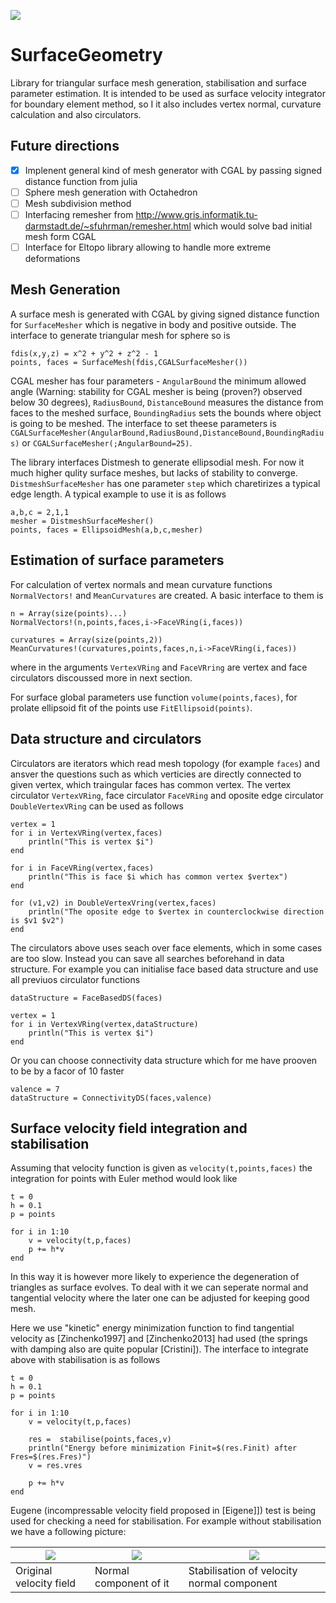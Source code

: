 ![](https://travis-ci.org/akels/SurfaceGeometry.jl.svg?branch=master)

# SurfaceGeometry

Library for triangular surface mesh generation, stabilisation and surface parameter estimation. It is intended to be used as surface velocity integrator for boundary element method, so I it also includes vertex normal, curvature calculation and also circulators. 

## Future directions

- [x] Implenent general kind of mesh generator with CGAL by passing signed distance function from julia 
- [ ] Sphere mesh generation with Octahedron
- [ ] Mesh subdivision method
- [ ] Interfacing remesher from http://www.gris.informatik.tu-darmstadt.de/~sfuhrman/remesher.html which would solve bad initial mesh form CGAL
- [ ] Interface for Eltopo library allowing to handle more extreme deformations

## Mesh Generation

A surface mesh is generated with CGAL by giving signed distance function for `SurfaceMesher` which is negative in body and positive outside. The interface to generate triangular mesh for sphere so is
```
fdis(x,y,z) = x^2 + y^2 + z^2 - 1
points, faces = SurfaceMesh(fdis,CGALSurfaceMesher())
```
CGAL mesher has four parameters - `AngularBound` the minimum allowed angle (Warning: stability for CGAL mesher is being (proven?) observed below 30 degrees), `RadiusBound`, `DistanceBound` measures the distance from faces to the meshed surface, `BoundingRadius` sets the bounds where object is going to be meshed. The interface to set theese parameters is `CGALSurfaceMesher(AngularBound,RadiusBound,DistanceBound,BoundingRadius)` or `CGALSurfaceMesher(;AngularBound=25)`. 

The library interfaces Distmesh to generate ellipsodial mesh. For now it much higher qulity surface meshes, but lacks of stability to converge. `DistmeshSurfaceMesher` has one parameter `step` which charetirizes a typical edge length. A typical example to use it is as follows
```
a,b,c = 2,1,1
mesher = DistmeshSurfaceMesher()
points, faces = EllipsoidMesh(a,b,c,mesher)
```

## Estimation of surface parameters

For calculation of vertex normals and mean curvature functions `NormalVectors!` and `MeanCurvatures` are created. A basic interface to them is
```
n = Array(size(points)...)
NormalVectors!(n,points,faces,i->FaceVRing(i,faces))

curvatures = Array(size(points,2))
MeanCurvatures!(curvatures,points,faces,n,i->FaceVRing(i,faces))
```
where in the arguments `VertexVRing` and `FaceVRring` are vertex and face circulators discoussed more in next section. 

For surface global parameters use function `volume(points,faces)`, for prolate ellipsoid fit of the points use `FitEllipsoid(points)`.

## Data structure and circulators

Circulators are iterators which read mesh topology (for example `faces`) and ansver the questions such as which verticies are directly connected to given vertex, which traingular faces has common vertex. The vertex circulator `VertexVRing`, face circulator `FaceVRing` and oposite edge circulator `DoubleVertexVRing` can be used as follows
```
vertex = 1
for i in VertexVRing(vertex,faces)
    println("This is vertex $i")
end

for i in FaceVRing(vertex,faces)
    println("This is face $i which has common vertex $vertex")
end

for (v1,v2) in DoubleVertexVring(vertex,faces)
    println("The oposite edge to $vertex in counterclockwise direction is $v1 $v2")
end 
```

The circulators above uses seach over face elements, which in some cases are too slow. Instead you can save all searches beforehand in data structure. For example you can initialise face based data structure and use all previuos circulator functions
```
dataStructure = FaceBasedDS(faces)

vertex = 1
for i in VertexVRing(vertex,dataStructure)
    println("This is vertex $i")
end
```
Or you can choose connectivity data structure which for me have prooven to be by a facor of 10 faster
```
valence = 7
dataStructure = ConnectivityDS(faces,valence)
```

## Surface velocity field integration and stabilisation

Assuming that velocity function is given as `velocity(t,points,faces)` the integration for points with Euler method would look like
```
t = 0
h = 0.1
p = points

for i in 1:10
    v = velocity(t,p,faces)
    p += h*v
end 
```
In this way it is however more likely to experience the degeneration of triangles as surface evolves. To deal with it we can seperate normal and tangential velocity where the later one can be adjusted for keeping good mesh.

Here we use "kinetic" energy minimization function to find tangential velocity as [Zinchenko1997] and [Zinchenko2013] had used (the springs with damping also are quite popular [Cristini]). The interface to integrate above with stabilisation is as follows
```
t = 0
h = 0.1
p = points

for i in 1:10
    v = velocity(t,p,faces)

    res =  stabilise(points,faces,v)
    println("Energy before minimization Finit=$(res.Finit) after Fres=$(res.Fres)")
    v = res.vres
    
    p += h*v
end 
```

Eugene (incompressable velocity field proposed in [Eigene]]) test is being used for checking a need for stabilisation. For example without stabilisation we have a following picture:

| ![](https://raw.githubusercontent.com/akels/SurfaceGeometry.jl/master/img/OriginalField.gif) | ![](https://raw.githubusercontent.com/akels/SurfaceGeometry.jl/master/img/NormalField.gif) | ![](https://github.com/akels/SurfaceGeometry.jl/blob/master/img/StabilisedField.gif) |
|---|---|---|
| Original velocity field | Normal component of it | Stabilisation of velocity normal component |


